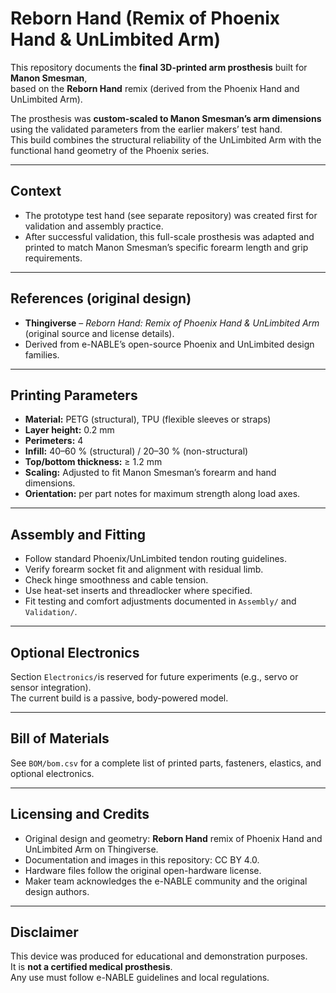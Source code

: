 # Reborn Hand (Remix of Phoenix Hand & UnLimbited Arm)

This repository documents the **final 3D-printed arm prosthesis** built for **Manon Smesman**,  
based on the **Reborn Hand** remix (derived from the Phoenix Hand and UnLimbited Arm).  

The prosthesis was **custom-scaled to Manon Smesman’s arm dimensions** using the validated parameters from the earlier makers’ test hand.  
This build combines the structural reliability of the UnLimbited Arm with the functional hand geometry of the Phoenix series.

---

## Context
- The prototype test hand (see separate repository) was created first for validation and assembly practice.  
- After successful validation, this full-scale prosthesis was adapted and printed to match Manon Smesman’s specific forearm length and grip requirements.

---

## References (original design)
- **Thingiverse** – *Reborn Hand: Remix of Phoenix Hand & UnLimbited Arm* (original source and license details).  
- Derived from e-NABLE’s open-source Phoenix and UnLimbited design families.

---

## Printing Parameters
- **Material:** PETG (structural), TPU (flexible sleeves or straps)  
- **Layer height:** 0.2 mm  
- **Perimeters:** 4  
- **Infill:** 40–60 % (structural) / 20–30 % (non-structural)  
- **Top/bottom thickness:** ≥ 1.2 mm  
- **Scaling:** Adjusted to fit Manon Smesman’s forearm and hand dimensions.  
- **Orientation:** per part notes for maximum strength along load axes.

---

## Assembly and Fitting
- Follow standard Phoenix/UnLimbited tendon routing guidelines.  
- Verify forearm socket fit and alignment with residual limb.  
- Check hinge smoothness and cable tension.  
- Use heat-set inserts and threadlocker where specified.  
- Fit testing and comfort adjustments documented in `Assembly/` and `Validation/`.

---

## Optional Electronics 
Section `Electronics/`is reserved for future experiments (e.g., servo or sensor integration).  
The current build is a passive, body-powered model.

---

## Bill of Materials
See `BOM/bom.csv` for a complete list of printed parts, fasteners, elastics, and optional electronics.

---

## Licensing and Credits
- Original design and geometry: **Reborn Hand** remix of Phoenix Hand and UnLimbited Arm on Thingiverse.  
- Documentation and images in this repository: CC BY 4.0.  
- Hardware files follow the original open-hardware license.  
- Maker team acknowledges the e-NABLE community and the original design authors.

---

## Disclaimer
This device was produced for educational and demonstration purposes.  
It is **not a certified medical prosthesis**.  
Any use must follow e-NABLE guidelines and local regulations.
